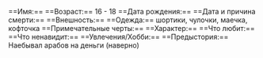 ==Имя:== 
==Возраст:== 16 - 18
==Дата рождения:==
==Дата и причина смерти:==
==Внешность:==
==Одежда:== шортики, чулочки, маечка, кофточка
==Примечательные черты:==
==Характер:==
==Что любит:==
==Что ненавидит:== 
==Увлечения/Хобби:== 
==Предыстория:== 
Наебывал арабов на деньги (наверно)
